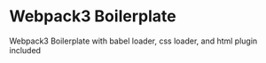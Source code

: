 # Webpack3 Boilerplate
Webpack3 Boilerplate with babel loader, css loader, and html plugin included
